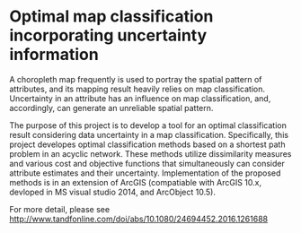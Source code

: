 # Optimal map classification incorporating uncertainty information

A choropleth map frequently is used to portray the spatial pattern of attributes, and its mapping result heavily relies on map classification. Uncertainty in an attribute has an influence on map classification, and, accordingly, can generate an unreliable spatial pattern. 

The purpose of this project is to develop a tool for an optimal classification result considering data uncertainty in a map classification. Specifically, this project developes optimal classification methods based on a shortest path problem in an acyclic network. These methods utilize dissimilarity measures and various cost and objective functions that simultaneously can consider attribute estimates and their uncertainty. 
Implementation of the proposed methods is in an extension of ArcGIS (compatiable with ArcGIS 10.x, devloped in MS visual studio 2014, and ArcObject 10.5). 

For more detail, please see http://www.tandfonline.com/doi/abs/10.1080/24694452.2016.1261688 
